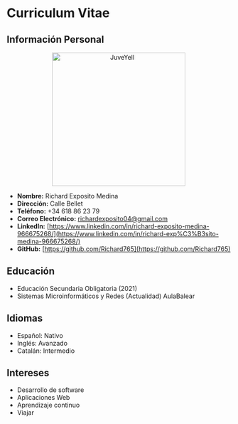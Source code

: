 # Curriculum Vitae

## Información Personal
<div>
<p style = 'text-align:center;'>
<img src="https://img.freepik.com/foto-gratis/apuesto-joven-empresario-traje_273609-6513.jpg" alt="JuveYell" width="300px">
<div>

- **Nombre:** Richard Exposito Medina
- **Dirección:** Calle Bellet
- **Teléfono:** +34 618 86 23 79
- **Correo Electrónico:** richardexposito04@gmail.com
- **LinkedIn:** [https://www.linkedin.com/in/richard-exposito-medina-966675268/](https://www.linkedin.com/in/richard-exp%C3%B3sito-medina-966675268/)
- **GitHub:** [https://github.com/Richard765](https://github.com/Richard765)

## Educación

- Educación Secundaria Obligatoria (2021)
- Sistemas Microinformáticos y Redes (Actualidad)
AulaBalear

## Idiomas

- Español: Nativo
- Inglés: Avanzado
- Catalán: Intermedio

## Intereses

- Desarrollo de software
- Aplicaciones Web
- Aprendizaje continuo
- Viajar